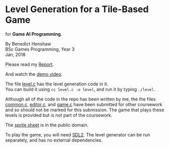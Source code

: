 # Level Generation for a Tile-Based Game
for **Game AI Programming**.

By Benedict Henshaw</br>
BSc Games Programming, Year 3</br>
Jan, 2018</br>

Please read my [Report](https://github.com/benhenshaw/game_ai_tech_demo/blob/master/Report.md).

And watch the [demo video](https://youtu.be/CLVmOceJYUs).

The file [level.c](https://github.com/benhenshaw/game_ai_tech_demo/blob/master/level.c) has the level generation code in it.</br>
You can build it using `cc level.c -o level`, and run it by typing `./level`.

Although all of the code in the repo has been written by me, the the files [common.c](https://github.com/benhenshaw/game_ai_tech_demo/blob/master/common.c), [editor.c](https://github.com/benhenshaw/game_ai_tech_demo/blob/master/editor.c), and [game.c](https://github.com/benhenshaw/game_ai_tech_demo/blob/master/game.c) have been submitted for other coursework and so should not be marked for this submission. The game that plays these levels is provided but is not part of the coursework.

The [sprite sheet](https://github.com/benhenshaw/game_ai_tech_demo/blob/master/sheet.bmp) is in the public domain.

To play the game, you will need [SDL2](https://libsdl.org/). The level generator can be run separately, and has no external dependencies.
